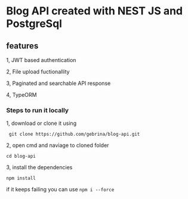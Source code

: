 # Blog API created with NEST JS and PostgreSql

## features

1, JWT based authentication

2, File upload fuctionallity

3, Paginated and searchable API response

4, TypeORM

### Steps to run it locally

1, download or clone it using

```
 git clone https://github.com/gebrina/blog-api.git
```

2, open cmd and naviage to cloned folder

```
cd blog-api
```

3, install the dependencies

```
npm install
```

if it keeps failing you can use `npm i --force`
